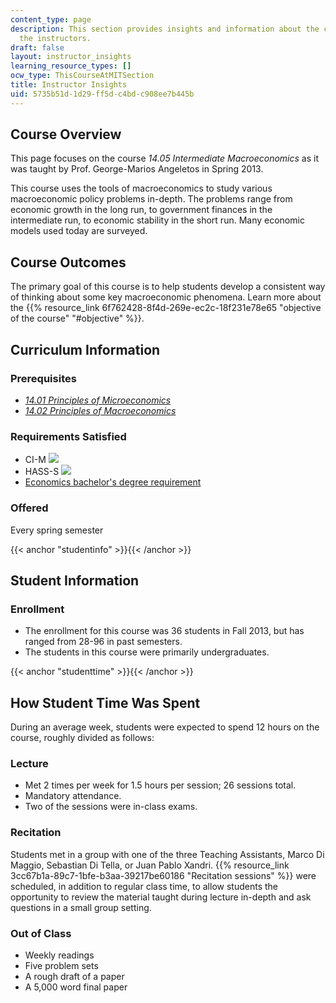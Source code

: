 ```yaml
---
content_type: page
description: This section provides insights and information about the course from
  the instructors.
draft: false
layout: instructor_insights
learning_resource_types: []
ocw_type: ThisCourseAtMITSection
title: Instructor Insights
uid: 5735b51d-1d29-ff5d-c4bd-c908ee7b445b
---
```

## Course Overview

This page focuses on the course _14.05 Intermediate Macroeconomics_ as it was taught by Prof. George-Marios Angeletos in Spring 2013.

This course uses the tools of macroeconomics to study various macroeconomic policy problems in-depth. The problems range from economic growth in the long run, to government finances in the intermediate run, to economic stability in the short run. Many economic models used today are surveyed.

## Course Outcomes

The primary goal of this course is to help students develop a consistent way of thinking about some key macroeconomic phenomena. Learn more about the {{% resource_link 6f762428-8f4d-269e-ec2c-18f231e78e65 "objective of the course" "#objective" %}}.

## Curriculum Information

### Prerequisites

- [_14.01 Principles of Microeconomics_](/courses/14-01sc-principles-of-microeconomics-fall-2011)
- [_14.02 Principles of Macroeconomics_](/courses/14-02-principles-of-macroeconomics-spring-2014)

### Requirements Satisfied

- CI-M ![](/images/educator/icon-question-cim.png)
- HASS-S ![](/images/educator/icon-question-hass-s.png)
- [Economics bachelor's degree requirement](http://economics.mit.edu/under/majors)

### Offered

Every spring semester

{{< anchor "studentinfo" >}}{{< /anchor >}}

## Student Information

### Enrollment

- The enrollment for this course was 36 students in Fall 2013, but has ranged from 28-96 in past semesters.
- The students in this course were primarily undergraduates.

{{< anchor "studenttime" >}}{{< /anchor >}}

## How Student Time Was Spent

During an average week, students were expected to spend 12 hours on the course, roughly divided as follows:

### Lecture

- Met 2 times per week for 1.5 hours per session; 26 sessions total.
- Mandatory attendance.
- Two of the sessions were in-class exams.

### Recitation

Students met in a group with one of the three Teaching Assistants, Marco Di Maggio, Sebastian Di Tella, or Juan Pablo Xandri. {{% resource_link 3cc67b1a-89c7-1bfe-b3aa-39217be60186 "Recitation sessions" %}} were scheduled, in addition to regular class time, to allow students the opportunity to review the material taught during lecture in-depth and ask questions in a small group setting.

### Out of Class

- Weekly readings
- Five problem sets
- A rough draft of a paper
- A 5,000 word final paper